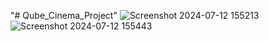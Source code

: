 "# Qube_Cinema_Project" 
![Screenshot 2024-07-12 155213](https://github.com/user-attachments/assets/715cf04a-b248-402d-b9ae-d0e7f937ac3b)
![Screenshot 2024-07-12 155443](https://github.com/user-attachments/assets/1c04411e-433b-4969-94db-4b996e4de66d)
